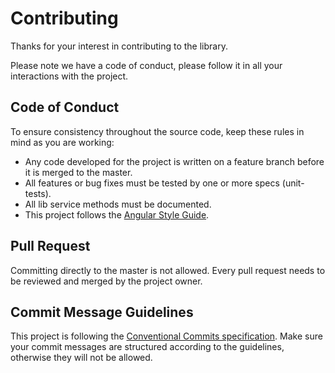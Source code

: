 # Contributing

Thanks for your interest in contributing to the library.

Please note we have a code of conduct, please follow it in all your interactions with the project.

## Code of Conduct

To ensure consistency throughout the source code, keep these rules in mind as you are working:

- Any code developed for the project is written on a feature branch before it is merged to the master.
- All features or bug fixes must be tested by one or more specs (unit-tests).
- All lib service methods must be documented.
- This project follows the [Angular Style Guide](https://angular.io/guide/styleguide).

## Pull Request

Committing directly to the master is not allowed. Every pull request needs to be reviewed and merged by the project owner.

## Commit Message Guidelines

This project is following the [Conventional Commits specification](https://www.conventionalcommits.org/). Make sure your commit
messages are structured according to the guidelines, otherwise they will not be allowed.
